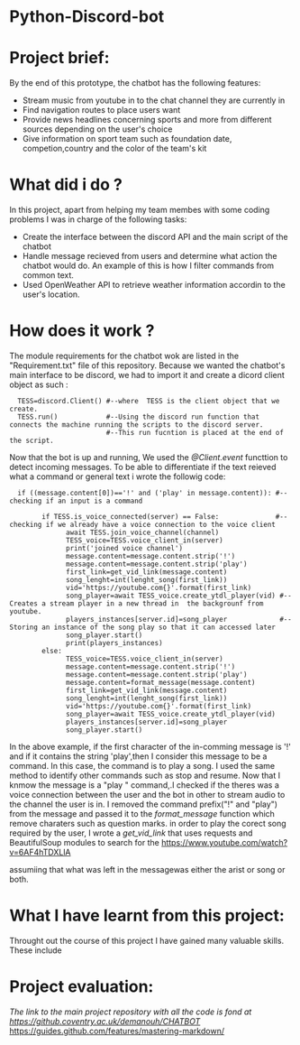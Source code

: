 # Python-Discord-bot
# Project brief:
By the end of this prototype, the chatbot has the following features:
- Stream music from youtube in to the chat channel they are currently in
- Find navigation routes to place users want
- Provide news headlines concerning sports and more from different sources depending on the user's choice
- Give information on sport team such as foundation date, competion,country and  the color of the team's kit


# What did i do ?
In this project, apart from helping my team membes with some coding problems I was in charge of the following tasks:

- Create the interface between the discord API and the main script of the chatbot
- Handle message recieved from users and determine what action the chatbot would do. An example of this is how I filter commands from common text.
- Used OpenWeather API to retrieve weather information accordin to the user's location.

# How does it work ?
The module requirements for the chatbot wok are listed in the "Requirement.txt" file of this repository.
Because we wanted the chatbot's main interface to be discord, we had to import it and create a  dicord client object as such :
      
      TESS=discord.Client() #--where  TESS is the client object that we create.
      TESS.run()            #--Using the discord run function that connects the machine running the scripts to the discord server.
                            #--This run fucntion is placed at the end of the script.
Now that the bot is up and running, We used the *@Client.event* functtion to detect incoming messages. To be able to differentiate if the text reieved what a command or general text i wrote the followig code:

      if ((message.content[0])=='!' and ('play' in message.content)): #--checking if an input is a command

            if TESS.is_voice_connected(server) == False:              #--checking if we already have a voice connection to the voice client 
                  await TESS.join_voice_channel(channel)
                  TESS_voice=TESS.voice_client_in(server)
                  print('joined voice channel')
                  message.content=message.content.strip('!')
                  message.content=message.content.strip('play')
                  first_link=get_vid_link(message.content)
                  song_lenght=int(lenght_song(first_link))
                  vid='https://youtube.com{}'.format(first_link)
                  song_player=await TESS_voice.create_ytdl_player(vid) #--Creates a stream player in a new thread in  the backgrounf from youtube.
                  players_instances[server.id]=song_player             #-- Storing an instance of the song play so that it can accessed later
                  song_player.start()
                  print(players_instances)
            else:
                  TESS_voice=TESS.voice_client_in(server)
                  message.content=message.content.strip('!')
                  message.content=message.content.strip('play')
                  message.content=format_message(message.content)
                  first_link=get_vid_link(message.content)
                  song_lenght=int(lenght_song(first_link))
                  vid='https://youtube.com{}'.format(first_link)
                  song_player=await TESS_voice.create_ytdl_player(vid)
                  players_instances[server.id]=song_player
                  song_player.start()

In the above example, if the first character of the in-comming message is '!' and if it contains the string 'play',then I consider this message to be a command. In this case, the command is to play a song. I used the same method to identify other commands such as stop and resume. Now that I knmow the message is a "play <song>" command,.I checked if the theres was a voice connection between the user and the bot in other to stream audio to the channel the user is in. I removed the command prefix("!" and "play") from the message  and passed it to the *format_message* function which remove charaters such as question marks.
in order to play the corect song required by the user, I wrote a *get_vid_link* that uses requests and BeautifulSoup modules to search for the 
https://www.youtube.com/watch?v=6AF4hTDXLlA     
      
      
      
      
 assumiing that what was left in the messagewas either the arist or song  or both.






# What I have learnt from this project:
Throught out the course of this project I have gained many valuable skills. These include




# Project evaluation:























*The link to the main project repository  with all the code is fond at https://github.coventry.ac.uk/demanouh/CHATBOT*
https://guides.github.com/features/mastering-markdown/
